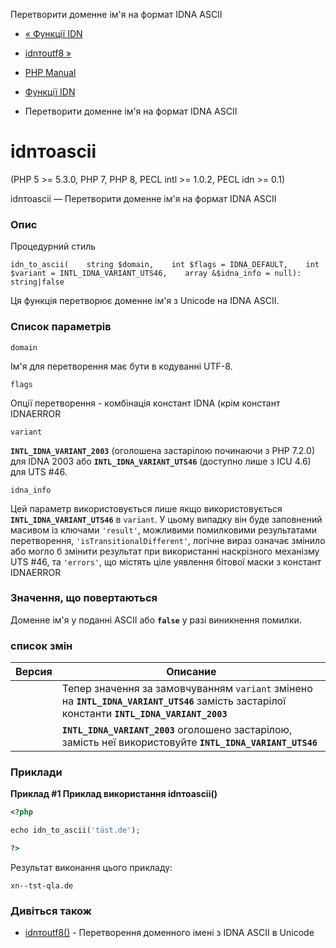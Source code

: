 Перетворити доменне ім'я на формат IDNA ASCII

-   [« Функції IDN](ref.intl.idn.md)
    
-   [idnтоutf8 »](function.idn-to-utf8.html)
    
-   [PHP Manual](index.md)
    
-   [Функції IDN](ref.intl.idn.md)
    
-   Перетворити доменне ім'я на формат IDNA ASCII
    

# idnтоascii

(PHP 5 >= 5.3.0, PHP 7, PHP 8, PECL intl >= 1.0.2, PECL idn >= 0.1)

idnтоascii — Перетворити доменне ім'я на формат IDNA ASCII

### Опис

Процедурний стиль

```methodsynopsis
idn_to_ascii(    string $domain,    int $flags = IDNA_DEFAULT,    int $variant = INTL_IDNA_VARIANT_UTS46,    array &$idna_info = null): string|false
```

Ця функція перетворює доменне ім'я з Unicode на IDNA ASCII.

### Список параметрів

`domain`

Ім'я для перетворення має бути в кодуванні UTF-8.

`flags`

Опції перетворення - комбінація констант IDNA (крім констант IDNAERROR

`variant`

**`INTL_IDNA_VARIANT_2003`** (оголошена застарілою починаючи з PHP 7.2.0) для IDNA 2003 або **`INTL_IDNA_VARIANT_UTS46`** (доступно лише з ICU 4.6) для UTS #46.

`idna_info`

Цей параметр використовується лише якщо використовується **`INTL_IDNA_VARIANT_UTS46`** в `variant`. У цьому випадку він буде заповнений масивом із ключами `'result'`, можливими помилковими результатами перетворення, `'isTransitionalDifferent'`, логічне вираз означає змінило або могло б змінити результат при використанні наскрізного механізму UTS #46, та `'errors'`, що містять ціле уявлення бітової маски з констант IDNAERROR

### Значення, що повертаються

Доменне ім'я у поданні ASCII або **`false`** у разі виникнення помилки.

### список змін

| Версия | Описание |
| --- | --- |
|  | Тепер значення за замовчуванням `variant` змінено на **`INTL_IDNA_VARIANT_UTS46`** замість застарілої константи **`INTL_IDNA_VARIANT_2003`** |
|  | **`INTL_IDNA_VARIANT_2003`** оголошено застарілою, замість неї використовуйте **`INTL_IDNA_VARIANT_UTS46`** |

### Приклади

**Приклад #1 Приклад використання **idnтоascii()****

```php
<?php

echo idn_to_ascii('täst.de');

?>
```

Результат виконання цього прикладу:

```
xn--tst-qla.de
```

### Дивіться також

-   [idnтоutf8()](function.idn-to-utf8.html) - Перетворення доменного імені з IDNA ASCII в Unicode
